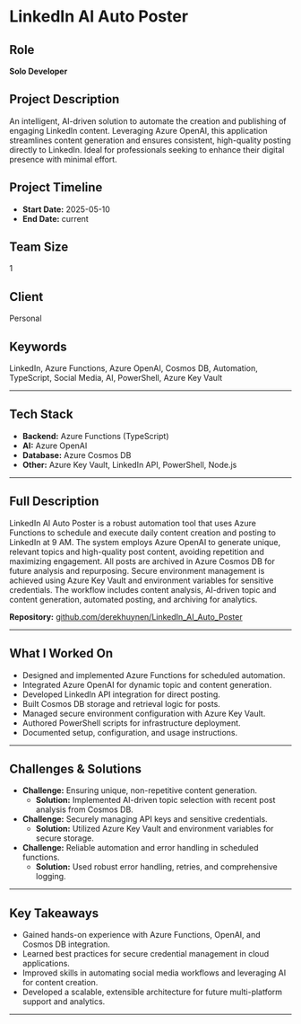 # LinkedIn AI Auto Poster

## Role

**Solo Developer**

## Project Description

An intelligent, AI-driven solution to automate the creation and publishing of engaging LinkedIn content. Leveraging Azure OpenAI, this application streamlines content generation and ensures consistent, high-quality posting directly to LinkedIn. Ideal for professionals seeking to enhance their digital presence with minimal effort.

## Project Timeline

- **Start Date:** 2025-05-10
- **End Date:** current

## Team Size

1

## Client

Personal

## Keywords

LinkedIn, Azure Functions, Azure OpenAI, Cosmos DB, Automation, TypeScript, Social Media, AI, PowerShell, Azure Key Vault

---

## Tech Stack

- **Backend:** Azure Functions (TypeScript)
- **AI:** Azure OpenAI
- **Database:** Azure Cosmos DB
- **Other:** Azure Key Vault, LinkedIn API, PowerShell, Node.js

---

## Full Description

LinkedIn AI Auto Poster is a robust automation tool that uses Azure Functions to schedule and execute daily content creation and posting to LinkedIn at 9 AM. The system employs Azure OpenAI to generate unique, relevant topics and high-quality post content, avoiding repetition and maximizing engagement. All posts are archived in Azure Cosmos DB for future analysis and repurposing. Secure environment management is achieved using Azure Key Vault and environment variables for sensitive credentials. The workflow includes content analysis, AI-driven topic and content generation, automated posting, and archiving for analytics.

**Repository:** [github.com/derekhuynen/LinkedIn_AI_Auto_Poster](https://github.com/derekhuynen/LinkedIn_AI_Auto_Poster)

---

## What I Worked On

- Designed and implemented Azure Functions for scheduled automation.
- Integrated Azure OpenAI for dynamic topic and content generation.
- Developed LinkedIn API integration for direct posting.
- Built Cosmos DB storage and retrieval logic for posts.
- Managed secure environment configuration with Azure Key Vault.
- Authored PowerShell scripts for infrastructure deployment.
- Documented setup, configuration, and usage instructions.

---

## Challenges & Solutions

- **Challenge:** Ensuring unique, non-repetitive content generation.
  - **Solution:** Implemented AI-driven topic selection with recent post analysis from Cosmos DB.
- **Challenge:** Securely managing API keys and sensitive credentials.
  - **Solution:** Utilized Azure Key Vault and environment variables for secure storage.
- **Challenge:** Reliable automation and error handling in scheduled functions.
  - **Solution:** Used robust error handling, retries, and comprehensive logging.

---

## Key Takeaways

- Gained hands-on experience with Azure Functions, OpenAI, and Cosmos DB integration.
- Learned best practices for secure credential management in cloud applications.
- Improved skills in automating social media workflows and leveraging AI for content creation.
- Developed a scalable, extensible architecture for future multi-platform support and analytics.

---
